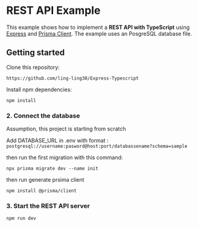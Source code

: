 # REST API Example

This example shows how to implement a **REST API with TypeScript** using [Express](https://expressjs.com/) and [Prisma Client](https://www.prisma.io/docs/concepts/components/prisma-client). The example uses an PosgreSQL database file.
## Getting started


Clone this repository:

```
https://github.com/ling-ling30/Express-Typescript
```

Install npm dependencies:

```
npm install
```

</details>

### 2. Connect the database
Assumption, this project is starting from scratch

Add DATABASE_URL in .env with format : `postgresql://username:pasword@host:port/databassename?schema=sample`

then run the first migration with this command: 
```
npx prisma migrate dev --name init
```

then run generate prsima client
```
npm install @prisma/client
```


### 3. Start the REST API server

```
npm run dev
```
